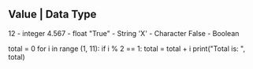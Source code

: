 Value | Data Type
------------------
12 - integer
4.567 - float
"True" - String
'X' - Character
False - Boolean


total = 0
for i in range (1, 11):
    if i % 2 == 1:
        total = total + i
print("Total is: ", total)